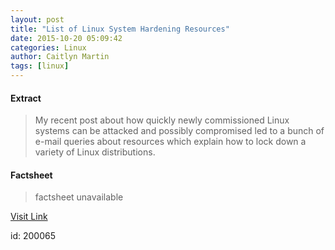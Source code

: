 ```yaml
---
layout: post
title: "List of Linux System Hardening Resources"
date: 2015-10-20 05:09:42
categories: Linux
author: Caitlyn Martin
tags: [linux]
---
```



#### Extract
>My recent post about how quickly newly commissioned Linux systems can be attacked and possibly compromised led to a bunch of e-mail queries about resources which explain how to lock down a variety of Linux distributions. 

#### Factsheet
>factsheet unavailable

[Visit Link](http://lxer.com/module/newswire/ext_link.php?rid=220880)

id:  200065
